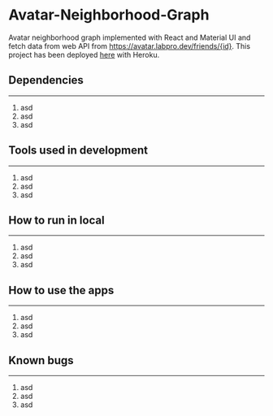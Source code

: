 # Avatar-Neighborhood-Graph
Avatar neighborhood graph implemented with React and Material UI and fetch data from web API from https://avatar.labpro.dev/friends/{id}.
This project has been deployed [here](https://avatar-graph-146.herokuapp.com/) with Heroku.

## Dependencies
--------------
1. asd
2. asd
3. asd

## Tools used in development
------------------
1. asd
2. asd
3. asd

## How to run in local
--------------------
1. asd
2. asd
3. asd

## How to use the apps
-----------------------
1. asd
2. asd
3. asd

## Known bugs
-------------------
1. asd
2. asd
3. asd